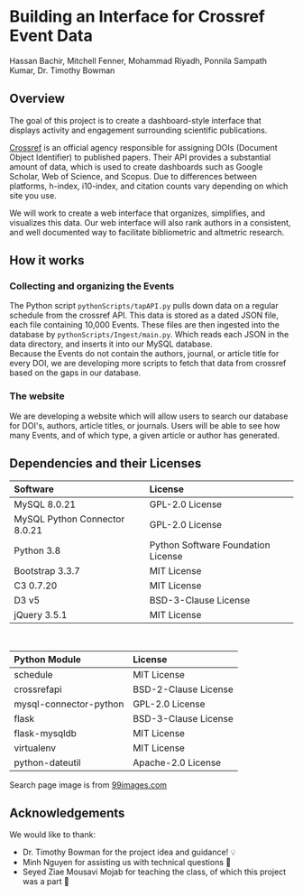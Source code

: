 # Building an Interface for Crossref Event Data

Hassan Bachir, Mitchell Fenner, Mohammad Riyadh, Ponnila Sampath Kumar, Dr. Timothy Bowman 

## Overview
The goal of this project is to create a dashboard-style interface that displays activity and engagement surrounding scientific publications.  

[Crossref](https://www.crossref.org/) is an official agency responsible for assigning DOIs (Document Object Identifier) to published papers. Their API provides a substantial amount of data, which is used to create dashboards such as Google Scholar, Web of Science, and Scopus. Due to differences between platforms, h-index, i10-index, and citation counts vary depending on which site you use.  

We will work to create a web interface that organizes, simplifies, and visualizes this data. Our web interface will also rank authors in a consistent, and well documented way to facilitate bibliometric and altmetric research.

## How it works
### Collecting and organizing the Events
The Python script `pythonScripts/tapAPI.py` pulls down data on a regular schedule from the crossref API. This data is stored as a dated JSON file, each file containing 10,000 Events.
These files are then ingested into the database by `pythonScripts/Ingest/main.py`. Which reads each JSON in the data directory, and inserts it into our MySQL database.  
Because the Events do not contain the authors, journal, or article title for every DOI, we are developing more scripts to fetch that data from crossref based on the gaps in our database.
### The website
We are developing a website which will allow users to search our database for DOI's, authors, article titles, or journals. Users will be able to see how many Events, and of which type, a given article or author has generated.

## Dependencies and their Licenses

| Software                        | License                            |
|:--------------------------------|:-----------------------------------|
| MySQL 8.0.21                    | GPL-2.0 License                    |
| MySQL Python Connector 8.0.21   | GPL-2.0 License                    |
| Python 3.8                      | Python Software Foundation License |
| Bootstrap 3.3.7                 | MIT License                        |
| C3 0.7.20                       | MIT License                        |
| D3 v5                           | BSD-3-Clause License               |
| jQuery 3.5.1                    | MIT License                        |
<br>

| Python Module             | License                    |
|:--------------------------|:---------------------------|
| schedule                  | MIT License                |
| crossrefapi               | BSD-2-Clause License       |
| mysql-connector-python    | GPL-2.0 License            |
| flask                     | BSD-3-Clause License       |
| flask-mysqldb             | MIT License                |
| virtualenv                | MIT License                |
| python-dateutil           | Apache-2.0 License         |

Search page image is from [99images.com](https://www.99images.com/wallpapers/travel-world/detroit-city-android-iphone-desktop-hd-backgrounds-wallpapers-1080p-4k-r1zh/193037)

## Acknowledgements
We would like to thank:  
* Dr. Timothy Bowman for the project idea and guidance! 💡  
* Minh Nguyen for assisting us with technical questions 💬 
* Seyed Ziae Mousavi Mojab for teaching the class, of which this project was a part 🍎
